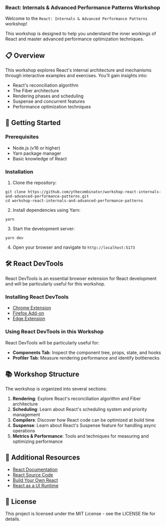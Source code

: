 ### React: Internals & Advanced Performance Patterns Workshop

Welcome to the `React: Internals & Advanced Performance Patterns` workshop!

This workshop is designed to help you understand the inner workings of React and
master advanced performance optimization techniques.

## 📋 Overview

This workshop explores React's internal architecture and mechanisms through
interactive examples and exercises. You'll gain insights into:

- React's reconciliation algorithm
- The Fiber architecture
- Rendering phases and scheduling
- Suspense and concurrent features
- Performance optimization techniques

## 🚀 Getting Started

### Prerequisites

- Node.js (v16 or higher)
- Yarn package manager
- Basic knowledge of React

### Installation

1. Clone the repository:

```shellscript
git clone https://github.com/ythecombinator/workshop-react-internals-and-advanced-performance-patterns.git
cd workshop-react-internals-and-advanced-performance-patterns
```

2. Install dependencies using Yarn:

```shellscript
yarn
```

3. Start the development server:

```shellscript
yarn dev
```

4. Open your browser and navigate to `http://localhost:5173`

## 🛠️ React DevTools

React DevTools is an essential browser extension for React development and will
be particularly useful for this workshop.

### Installing React DevTools

- [Chrome Extension](https://chrome.google.com/webstore/detail/react-developer-tools/fmkadmapgofadopljbjfkapdkoienihi)
- [Firefox Add-on](https://addons.mozilla.org/en-US/firefox/addon/react-devtools/)
- [Edge Extension](https://microsoftedge.microsoft.com/addons/detail/react-developer-tools/gpphkfbcpidddadnkolkpfckpihlkkil)

### Using React DevTools in this Workshop

React DevTools will be particularly useful for:

- **Components Tab**: Inspect the component tree, props, state, and hooks
- **Profiler Tab**: Measure rendering performance and identify bottlenecks

## 📚 Workshop Structure

The workshop is organized into several sections:

1. **Rendering**: Explore React's reconciliation algorithm and Fiber
   architecture
1. **Scheduling**: Learn about React's scheduling system and priority management
1. **Compilers**: Discover how React code can be optimized at build time
1. **Suspense**: Learn about React's Suspense feature for handling async
   operations
1. **Metrics & Performance**: Tools and techniques for measuring and optimizing
   performance

## 📖 Additional Resources

- [React Documentation](https://react.dev)
- [React Source Code](https://github.com/facebook/react)
- [Build Your Own React](https://pomb.us/build-your-own-react/)
- [React as a UI Runtime](https://overreacted.io/react-as-a-ui-runtime/)

## 📝 License

This project is licensed under the MIT License - see the LICENSE file for
details.
